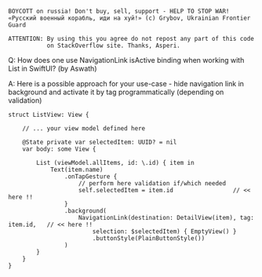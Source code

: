 ```
BOYCOTT on russia! Don't buy, sell, support - HELP TO STOP WAR!
«Русский военный корабль, иди на хуй!» (c) Grybov, Ukrainian Frontier Guard

ATTENTION: By using this you agree do not repost any part of this code
           on StackOverflow site. Thanks, Asperi.
```

Q: How does one use NavigationLink isActive binding when working with List in SwiftUI? (by Aswath)

A: Here is a possible approach for your use-case - hide navigation link in background and
activate it by tag programmatically (depending on validation)

```
struct ListView: View {
    
    // ... your view model defined here

    @State private var selectedItem: UUID? = nil
    var body: some View {

        List (viewModel.allItems, id: \.id) { item in
            Text(item.name)
                .onTapGesture {
                    // perform here validation if/which needed
                    self.selectedItem = item.id                 // << here !!
                }
                .background(
                    NavigationLink(destination: DetailView(item), tag: item.id,   // << here !!
                        selection: $selectedItem) { EmptyView() }
                        .buttonStyle(PlainButtonStyle())
                )
        }
    }
}
```

